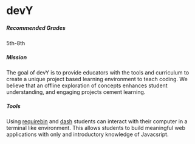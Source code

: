 # devY

##### Recommended Grades
5th-8th

##### Mission
The goal of devY is to provide educators with the tools and curriculum to create a unique project based learning environment to teach coding. We believe that an offline exploration of concepts enhances student understanding, and engaging projects cement learning.

##### Tools
Using [requirebin](www.requirebin.com) and [dash](https://github.com/danleavitt0/simple-zork) students can interact with their computer in a terminal like environment. This allows students to build meaningful web applications with only and introductory knowledge of Javacsript.
